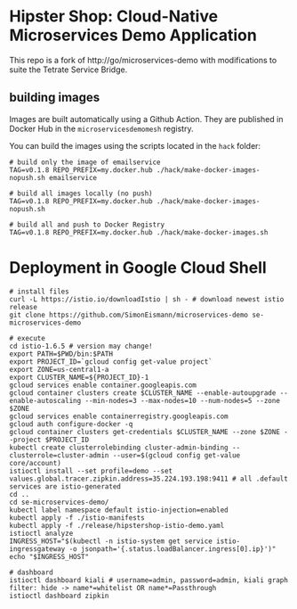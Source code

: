 # Hipster Shop: Cloud-Native Microservices Demo Application
 
This repo is a fork of http://go/microservices-demo with modifications to suite the Tetrate Service Bridge.

## building images
Images are built automatically using a Github Action.
They are published in Docker Hub in the `microservicesdemomesh` registry.

You can build the images using the scripts located in the `hack` folder:

```
# build only the image of emailservice
TAG=v0.1.8 REPO_PREFIX=my.docker.hub ./hack/make-docker-images-nopush.sh emailservice

# build all images locally (no push)
TAG=v0.1.8 REPO_PREFIX=my.docker.hub ./hack/make-docker-images-nopush.sh

# build all and push to Docker Registry
TAG=v0.1.8 REPO_PREFIX=my.docker.hub ./hack/make-docker-images.sh
```

# Deployment in Google Cloud Shell
```shell
# install files
curl -L https://istio.io/downloadIstio | sh - # download newest istio release
git clone https://github.com/SimonEismann/microservices-demo se-microservices-demo

# execute
cd istio-1.6.5 # version may change!
export PATH=$PWD/bin:$PATH
export PROJECT_ID=`gcloud config get-value project`
export ZONE=us-central1-a
export CLUSTER_NAME=${PROJECT_ID}-1
gcloud services enable container.googleapis.com
gcloud container clusters create $CLUSTER_NAME --enable-autoupgrade --enable-autoscaling --min-nodes=3 --max-nodes=10 --num-nodes=5 --zone $ZONE
gcloud services enable containerregistry.googleapis.com
gcloud auth configure-docker -q
gcloud container clusters get-credentials $CLUSTER_NAME --zone $ZONE --project $PROJECT_ID
kubectl create clusterrolebinding cluster-admin-binding --clusterrole=cluster-admin --user=$(gcloud config get-value core/account)
istioctl install --set profile=demo --set values.global.tracer.zipkin.address=35.224.193.198:9411 # all .default services are istio-generated
cd ..
cd se-microservices-demo/
kubectl label namespace default istio-injection=enabled
kubectl apply -f ./istio-manifests
kubectl apply -f ./release/hipstershop-istio-demo.yaml
istioctl analyze
INGRESS_HOST="$(kubectl -n istio-system get service istio-ingressgateway -o jsonpath='{.status.loadBalancer.ingress[0].ip}')"
echo "$INGRESS_HOST"

# dashboard
istioctl dashboard kiali # username=admin, password=admin, kiali graph filter: hide -> name*=whitelist OR name*=Passthrough
istioctl dashboard zipkin
```
